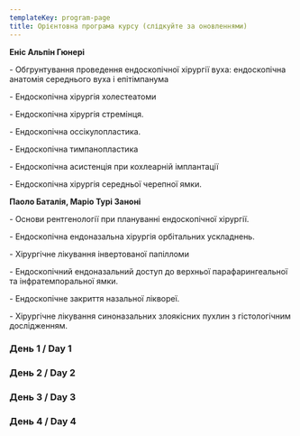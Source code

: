 ```yaml
---
templateKey: program-page
title: Орієнтовна програма курсу (слідкуйте за оновленнями)
---
```

**Еніс Альпін Гюнері**



\- Обгрунтування проведення ендоскопічної хірургії вуха: ендоскопічна анатомія середнього вуха і епітімпанума



\- Ендоскопічна хірургія холестеатоми



\- Ендоскопічна хірургія стремінця.



\- Ендоскопічна оссікулопластика.



\- Ендоскопічна тимпанопластика



\- Ендоскопічна асистенція при кохлеарній імплантації



\- Ендоскопічна хірургія середньої черепної ямки.



**Паоло Баталія,  Маріо Турі Заноні**



\- Основи рентгенології при плануванні ендоскопічної хірургії.



\- Ендоскопічна ендоназальна хірургія орбітальних ускладнень.



\- Хірургічне лікування інвертованої папілломи



\- Ендоскопічний ендоназальний доступ до верхньої парафарингеальної та інфратемпоральної ямки.



\- Ендоскопічне закриття назальної ліквореї.



\- Хірургічне лікування синоназальних злоякісних пухлин з гістологічним дослідженням.



### День 1 / Day 1

### День 2 / Day 2

### День 3 / Day 3

### День 4 / Day 4
